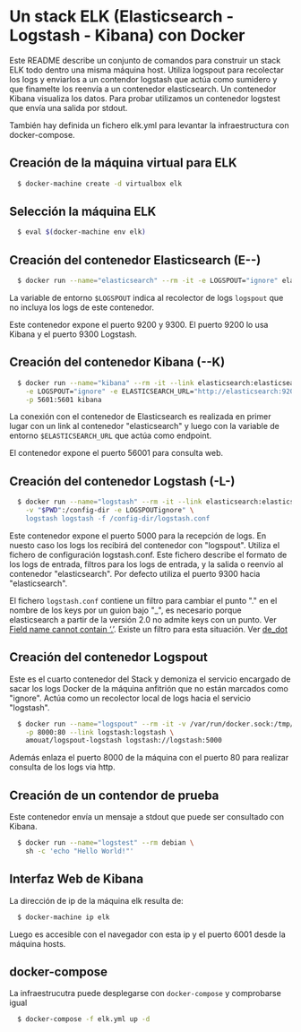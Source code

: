 # Un stack ELK (Elasticsearch - Logstash - Kibana) con Docker

Este README describe un conjunto de comandos para construir un stack ELK todo dentro
una misma máquina host. Utiliza logspout para recolectar los logs y enviarlos a un contendor logstash que actúa como sumidero y que finamelte los reenvía a un contenedor elasticsearch. Un contenedor Kibana visualiza los datos.
Para probar utilizamos un contenedor logstest que envía una salida por stdout.

También hay definida un fichero elk.yml para levantar la infraestructura con docker-compose.

## Creación de la máquina virtual para ELK

``` bash
  $ docker-machine create -d virtualbox elk
```

## Selección la máquina ELK
``` bash
  $ eval $(docker-machine env elk)
```

## Creación del contenedor Elasticsearch (E--)
``` bash
  $ docker run --name="elasticsearch" --rm -it -e LOGSPOUT="ignore" elasticsearch
```

La variable de entorno `$LOGSPOUT` indica al recolector de logs `logspout`
que no incluya los logs de este contenedor.

Este contenedor expone el puerto 9200 y 9300. El puerto 9200 lo usa Kibana y el
puerto 9300 Logstash.

## Creación del contenedor Kibana (--K)
``` bash
  $ docker run --name="kibana" --rm -it --link elasticsearch:elasticsearch \
    -e LOGSPOUT="ignore" -e ELASTICSEARCH_URL="http://elasticsearch:9200" \
    -p 5601:5601 kibana
```

La conexión con el contenedor de Elasticsearch es realizada en primer lugar
con un link al contenedor "elasticsearch" y luego con la variable de
entorno `$ELASTICSEARCH_URL` que actúa como endpoint.

El contenedor expone el puerto 56001 para consulta web.

## Creación del contenedor Logstash (-L-)
``` bash
  $ docker run --name="logstash" --rm -it --link elasticsearch:elasticsearch \
    -v "$PWD":/config-dir -e LOGSPOUTignore" \
    logstash logstash -f /config-dir/logstash.conf
```

Este contenedor expone el puerto 5000 para la recepción de logs. En nuesto caso
los logs los recibirá del contenedor con "logspout". Utiliza el fichero de
configuración logstash.conf. Este fichero describe el formato de los logs de
entrada, filtros para los logs de entrada, y la salida o reenvío al contenedor
"elasticsearch". Por defecto utiliza el puerto 9300 hacia "elasticsearch".

El fichero `logstash.conf` contiene un filtro para cambiar el punto "." en el nombre
de los keys por un guion bajo "_", es necesario porque elasticsearch a partir
de la versión 2.0 no admite keys con un punto. Ver [Field name cannot contain ‘.’](https://discuss.elastic.co/t/field-name-cannot-contain/33251/15). Existe un
filtro para esta situación. Ver [de_dot](https://www.elastic.co/guide/en/logstash/master/plugins-filters-de_dot.html)

## Creación del contenedor Logspout

Este es el cuarto contenedor del Stack y demoniza el servicio encargado de
sacar los logs Docker de la máquina anfitrión que no están marcados como
"ignore". Actúa como un recolector local de logs hacia el servicio "logstash".

``` bash
  $ docker run --name="logspout" --rm -it -v /var/run/docker.sock:/tmp/docker.sock \
    -p 8000:80 --link logstash:logstash \
    amouat/logspout-logstash logstash://logstash:5000
```

Además enlaza el puerto 8000 de la máquina  con el puerto 80 para realizar
consulta de los logs via http.

## Creación de un contendor de prueba

Este contenedor envía un mensaje a stdout que puede ser consultado con Kibana.

``` bash
  $ docker run --name="logstest" --rm debian \
    sh -c 'echo "Hello World!"'
```

## Interfaz Web de Kibana

La dirección de ip de la máquina elk resulta de:

``` bash
  $ docker-machine ip elk
```

Luego es accesible con el navegador con esta ip y el puerto  6001 desde la máquina hosts.

## docker-compose

La infraestrucutra puede desplegarse con `docker-compose` y comprobarse igual

``` bash
  $ docker-compose -f elk.yml up -d
```
